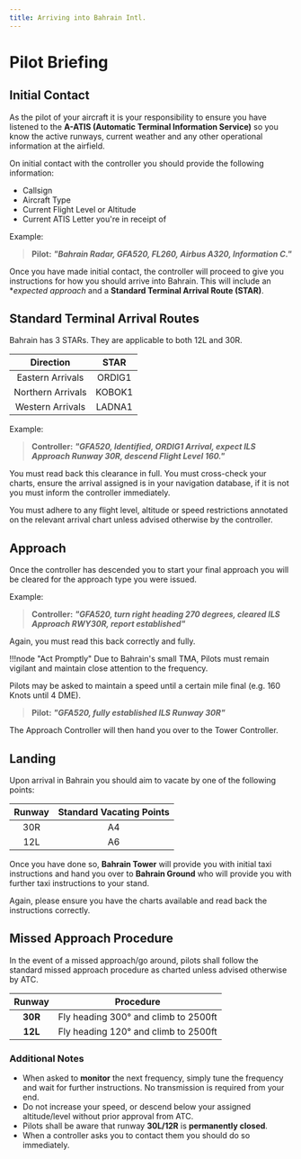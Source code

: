 ```yaml
---
title: Arriving into Bahrain Intl.
---
```


# Pilot Briefing

## Initial Contact
As the pilot of your aircraft it is your responsibility to ensure you have listened to the **A-ATIS (Automatic Terminal Information Service)** so you know the active runways, current weather and any other operational information at the airfield.

On initial contact with the controller you should provide the following information:

- Callsign
- Aircraft Type
- Current Flight Level or Altitude
- Current ATIS Letter you're in receipt of

Example:

> **Pilot:** _**"Bahrain Radar, GFA520, FL260, Airbus A320, Information C."**_

Once you have made initial contact, the controller will proceed to give you instructions for how you should arrive into Bahrain. This will include an **expected approach* and a **Standard Terminal Arrival Route (STAR)**.

## Standard Terminal Arrival Routes

Bahrain has 3 STARs. They are applicable to both 12L and 30R.

|     **Direction**     |   **STAR**   |
|:---------------------------:|:---------------------:|
|       Eastern Arrivals          |       ORDIG1       |
|      Northern Arrivals        |       KOBOK1        |
|      Western Arrivals        |       LADNA1        |

Example:

> **Controller:** _**"GFA520, Identified, ORDIG1 Arrival, expect ILS Approach Runway 30R, descend Flight Level 160."**_

You must read back this clearance in full.
You must cross-check your charts, ensure the arrival assigned is in your navigation database, if it is not you must inform the controller immediately.

You must adhere to any flight level, altitude or speed restrictions annotated on the relevant arrival chart unless advised otherwise by the controller.

## Approach

Once the controller has descended you to start your final approach you will be cleared for the approach type you were issued.

Example:

> **Controller:** _**"GFA520, turn right heading 270 degrees, cleared ILS Approach RWY30R, report established"**_

Again, you must read this back correctly and fully.

!!!node "Act Promptly"
    Due to Bahrain's small TMA, Pilots must remain vigilant and maintain close attention to the frequency.

Pilots may be asked to maintain a speed until a certain mile final (e.g. 160 Knots until 4 DME).

> **Pilot:** _**"GFA520, fully established ILS Runway 30R"**_

The Approach Controller will then hand you over to the Tower Controller.

## Landing
Upon arrival in Bahrain you should aim to vacate by one of the following points:

| **Runway** | **Standard Vacating Points** |
|:----------:|:---------------:|
|     30R    |   A4  |
|     12L    |   A6  |

Once you have done so, **Bahrain Tower** will provide you with initial taxi instructions and hand you over to **Bahrain Ground** who will provide you with further taxi instructions to your stand.

Again, please ensure you have the charts available and read back the instructions correctly.

## Missed Approach Procedure

In the event of a missed approach/go around, pilots shall follow the standard missed approach procedure as charted unless advised otherwise by ATC.

|     **Runway**     |   **Procedure**   |
|:---------------------------:|:---------------------:|
|       **30R**          |       Fly heading 300° and climb to 2500ft       |
|       **12L**          |       Fly heading 120° and climb to 2500ft       |

### Additional Notes

- When asked to **monitor** the next frequency, simply tune the frequency and wait for further instructions. No transmission is required from your end.
- Do not increase your speed, or descend below your assigned altitude/level without prior approval from ATC.
- Pilots shall be aware that runway **30L/12R** is **permanently closed**.
- When a controller asks you to contact them you should do so immediately. 
